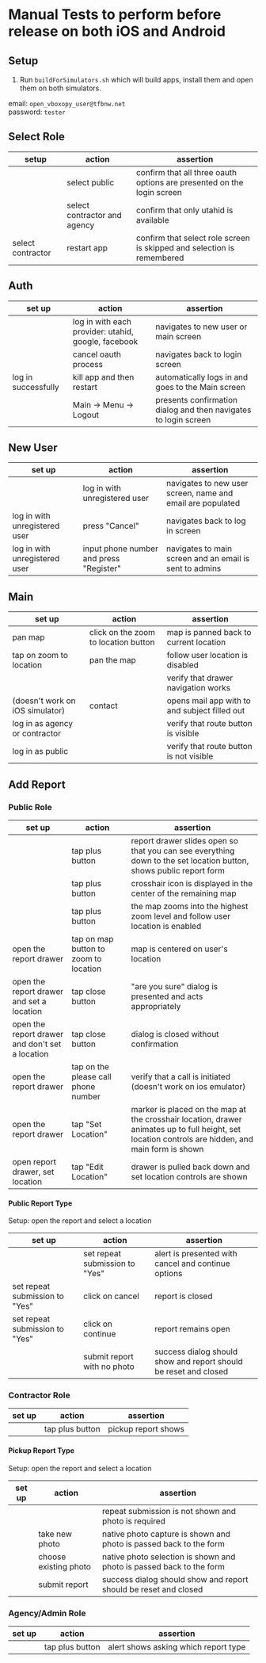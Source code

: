 # Manual Tests to perform before release on both iOS and Android

## Setup

1. Run `buildForSimulators.sh` which will build apps, install them and open them on both simulators.

email: `open_vboxopy_user@tfbnw.net`  
password: `tester`

## Select Role

| setup             | action                       | assertion                 |
|-------------------|------------------------------|---------------------------|
|                   | select public                | confirm that all three oauth options are presented on the login screen |
|                   | select contractor and agency | confirm that only utahid is available |
| select contractor | restart app                  | confirm that select role screen is skipped and selection is remembered |

## Auth

| set up              | action                                              | assertion |
|---------------------|-----------------------------------------------------|-----|
|                     | log in with each provider: utahid, google, facebook | navigates to new user or main screen |
|                     | cancel oauth process                                | navigates back to login screen |
| log in successfully | kill app and then restart                           | automatically logs in and goes to the Main screen |
|                     | Main -> Menu -> Logout                              | presents confirmation dialog and then navigates to login screen |

## New User

| set up                        | action                                  | assertion |
|-------------------------------|-----------------------------------------|-----|
|                               | log in with unregistered user           | navigates to new user screen, name and email are populated |
| log in with unregistered user | press "Cancel"                          | navigates back to log in screen |
| log in with unregistered user | input phone number and press "Register" | navigates to main screen and an email is sent to admins |

## Main

| set up                          | action                               | assertion |
|---------------------------------|--------------------------------------|-----|
| pan map                         | click on the zoom to location button | map is panned back to current location |
| tap on zoom to location         | pan the map                          | follow user location is disabled |
|                                 |                                      | verify that drawer navigation works |
| (doesn't work on iOS simulator) | contact                              | opens mail app with to and subject filled out |
| log in as agency or contractor  |                                      | verify that route button is visible |
| log in as public                |                                      | verify that route button is not visible |

## Add Report

### Public Role

| set up                                          | action                                | assertion |
|-------------------------------------------------|---------------------------------------|-----|
|                                                 | tap plus button                       | report drawer slides open so that you can see everything down to the set location button, shows public report form |
|                                                 | tap plus button                       | crosshair icon is displayed in the center of the remaining map |
|                                                 | tap plus button                       | the map zooms into the highest zoom level and follow user location is enabled |
| open the report drawer                          | tap on map button to zoom to location | map is centered on user's location |
| open the report drawer and set a location       | tap close button                      | "are you sure" dialog is presented and acts appropriately |
| open the report drawer and don't set a location | tap close button                      | dialog is closed without confirmation |
| open the report drawer                          | tap on the please call phone number   | verify that a call is initiated (doesn't work on ios emulator) |
| open the report drawer                          | tap "Set Location"                    | marker is placed on the map at the crosshair location, drawer animates up to full height, set location controls are hidden, and main form is shown |
| open report drawer, set location                | tap "Edit Location"                   | drawer is pulled back down and set location controls are shown |

#### Public Report Type

Setup: open the report and select a location

| set up                         | action                         | assertion  |
|--------------------------------|--------------------------------|------------|
|                                | set repeat submission to "Yes" | alert is presented with cancel and continue options |
| set repeat submission to "Yes" | click on cancel                | report is closed |
| set repeat submission to "Yes" | click on continue              | report remains open |
|                                | submit report with no photo    | success dialog should show and report should be reset and closed |

### Contractor Role

| set up | action          | assertion           |
|--------|-----------------|---------------------|
|        | tap plus button | pickup report shows |

#### Pickup Report Type

Setup: open the report and select a location

| set up | action                | assertion                                   |
|--------|-----------------------|---------------------------------------------|
|        |                       | repeat submission is not shown and photo is required |
|        | take new photo        | native photo capture is shown and photo is passed back to the form |
|        | choose existing photo | native photo selection is shown and photo is passed back to the form |
|        | submit report         | success dialog should show and report should be reset and closed |

### Agency/Admin Role

| set up | action          | assertion                            |
|--------|-----------------|--------------------------------------|
|        | tap plus button | alert shows asking which report type |
